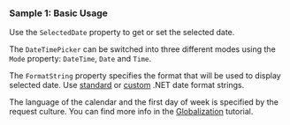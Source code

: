 ﻿### Sample 1: Basic Usage

Use the `SelectedDate` property to get or set the selected date.

The `DateTimePicker` can be switched into three different modes using the `Mode` property: `DateTime`, `Date` and `Time`. 

The `FormatString` property specifies the format that will be used to display selected date. Use [standard](https://msdn.microsoft.com/library/az4se3k1%28v=vs.100%29.aspx?f=255&MSPPError=-2147217396) or 
[custom](https://msdn.microsoft.com/en-us/library/8kb3ddd4(v=vs.100).aspx) .NET date format strings.

The language of the calendar and the first day of week is specified by the request culture. You can find more info in the 
[Globalization](/docs/tutorials/basics-globalization/{branch}) tutorial.
